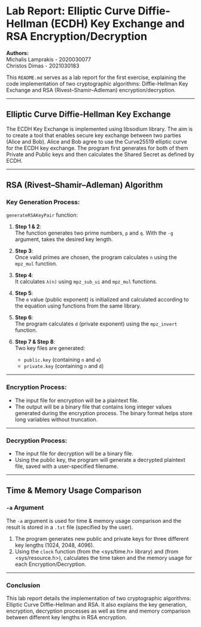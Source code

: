 # Lab Report: Elliptic Curve Diffie-Hellman (ECDH) Key Exchange and RSA Encryption/Decryption

**Authors:**  
Michalis Lamprakis - 2020030077  
Christos Dimas     - 2021030183

This `README.md` serves as a lab report for the first exercise, explaining the code implementation of two cryptographic algorithms: Diffie-Hellman Key Exchange and RSA (Rivest–Shamir–Adleman) encryption/decryption.

---

## Elliptic Curve Diffie-Hellman Key Exchange

The ECDH Key Exchange is implemented using libsodium library. The aim is to create a tool that
enables secure key exchange between two parties (Alice and Bob). Alice and Bob agree to use the
Curve25519 elliptic curve for the ECDH key exchange. The program first generates for both of them Private and Public keys and then calculates the Shared Secret as defined by ECDH.

---

## RSA (Rivest–Shamir–Adleman) Algorithm

### Key Generation Process:

`generateRSAKeyPair` function:

1. **Step 1 & 2**:  
   The function generates two prime numbers, `p` and `q`. With the `-g` argument, takes the desired key length.

3. **Step 3**:  
   Once valid primes are chosen, the program calculates `n` using the `mpz_mul` function.

4. **Step 4**:  
   It calculates `λ(n)` using `mpz_sub_ui` and `mpz_mul` functions.

5. **Step 5**:  
   The `e` value (public exponent) is initialized and calculated according to the equation using functions from the same library.

6. **Step 6**:  
   The program calculates `d` (private exponent) using the `mpz_invert` function.

7. **Step 7 & Step 8**:  
   Two key files are generated:
   - `public.key` (containing `n` and `e`)
   - `private.key` (containing `n` and `d`)

---

### Encryption Process:

- The input file for encryption will be a plaintext file.
- The output will be a binary file that contains long integer values generated during the encryption process. The binary format helps store long variables without truncation.

---

### Decryption Process:

- The input file for decryption will be a binary file.  
- Using the public key, the program will generate a decrypted plaintext file, saved with a user-specified filename.

---

## Time & Memory Usage Comparison

### `-a` Argument

The `-a` argument is used for time & memory usage comparison and the result is stored in a `.txt` file (specified by the user).

1. The program generates new public and private keys for three different key lengths (1024, 2048, 4096).
2. Using the `clock` function (from the <sys/time.h> library) and (from <sys/resource.h>), calculates the time taken and the memory usage for each Encryption/Decryption.

---

### Conclusion

This lab report details the implementation of two cryptographic algorithms: Elliptic Curve Diffie-Hellman and RSA. It also explains the key generation, encryption, decryption processes as well as time and memory comparison between different key lengths in RSA encryption.
